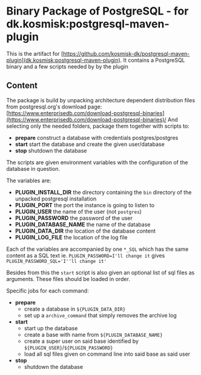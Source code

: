 # Binary Package of PostgreSQL - for dk.kosmisk:postgresql-maven-plugin

This is the artifact for [https://github.com/kosmisk-dk/postgresql-maven-plugin](dk.kosmisk:postgresql-maven-plugin).
It contains a PostgreSQL binary and a few scripts needed by by the plugin

## Content
The package is build by unpacking architecture dependent distribution files from
postgresql.org's download page:
[https://www.enterprisedb.com/download-postgresql-binaries](https://www.enterprisedb.com/download-postgresql-binaries)/
And selecting only the needed folders, package them together with scripts to:

* **prepare** construct a database with credentials postgres/postgres
* **start** start the database and create the given user/database
* **stop** shutdown the database

The scripts are given environment variables with the configuration of the
database in question.

The variables are:

* **PLUGIN_INSTALL_DIR** the directory containing the `bin` directory of the
unpacked postgresql installation
*  **PLUGIN_PORT** the port the instance is going to listen to
*  **PLUGIN_USER** the name of the user (not `postgres`)
*  **PLUGIN_PASSWORD** the password of the user
*  **PLUGIN_DATABASE_NAME** the name of the database
*  **PLUGIN_DATA_DIR** the location of the database content
*  **PLUGIN_LOG_FILE** the location of the log file

Each of the variables are accompanied by one `*_SQL` which has the same content
as a SQL text ie. `PLUGIN_PASSWORD=I'll change it` gives `PLUGIN_PASSWORD_SQL='I''ll change it'`

Besides from this the `start` script is also given an optional list of sql files
as arguments. These files should be loaded in order.

Specific jobs for each command:

* **prepare**
    * create a database in `${PLUGIN_DATA_DIR}`
    * set up a `archive_command` that simply removes the archive log
* **start**
    * start up the database
    * create a base with name from `${PLUGIN_DATABASE_NAME}`
    * create a super user on said base identified by `${PLUGIN_USER}`/`${PLUGIN_PASSWORD}`
    * load all sql files given on command line into said base as said user
* **stop**
    * shutdown the database
